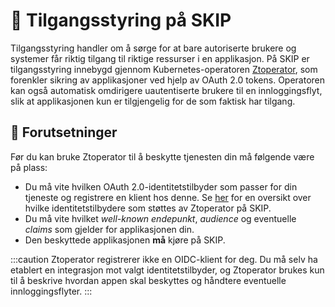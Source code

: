 # 🔐 Tilgangsstyring på SKIP

Tilgangsstyring handler om å sørge for at bare autoriserte brukere og systemer får riktig tilgang til riktige ressurser i en applikasjon.
På SKIP er tilgangsstyring innebygd gjennom Kubernetes-operatoren [Ztoperator](https://github.com/kartverket/ztoperator), som forenkler sikring av applikasjoner ved hjelp av OAuth 2.0 tokens.
Operatoren kan også automatisk omdirigere uautentiserte brukere til en innloggingsflyt, slik at applikasjonen kun er tilgjengelig for de som faktisk har tilgang.

## 🧩 Forutsetninger

Før du kan bruke Ztoperator til å beskytte tjenesten din må følgende være på plass:

- Du må vite hvilken OAuth 2.0-identitetstilbyder som passer for din tjeneste og registrere en klient hos denne. Se [her](01-ztoperator/index.mdx) for en oversikt over hvilke identitetstilbydere som støttes av Ztoperator på SKIP.
- Du må vite hvilket *well-known endepunkt*, *audience* og eventuelle *claims* som gjelder for applikasjonen din.
- Den beskyttede applikasjonen **må** kjøre på SKIP.

:::caution
Ztoperator registrerer ikke en OIDC-klient for deg. Du må selv ha etablert en integrasjon mot valgt identitetstilbyder, og Ztoperator brukes kun til å beskrive hvordan appen skal beskyttes og håndtere eventuelle innloggingsflyter.
:::
